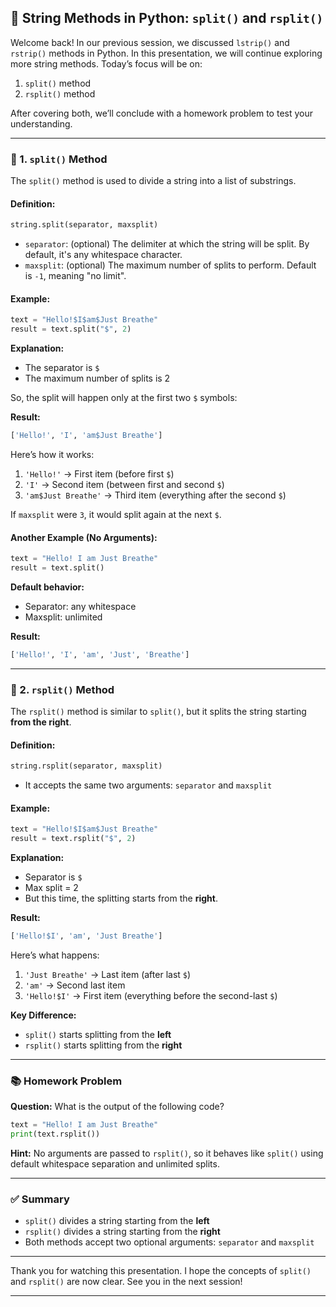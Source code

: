 ## 📘 String Methods in Python: `split()` and `rsplit()`

Welcome back! In our previous session, we discussed `lstrip()` and `rstrip()` methods in Python. In this presentation, we will continue exploring more string methods. Today’s focus will be on:

1. `split()` method
2. `rsplit()` method

After covering both, we’ll conclude with a homework problem to test your understanding.

---

### 🔹 1. `split()` Method

The `split()` method is used to divide a string into a list of substrings.

#### **Definition:**

```python
string.split(separator, maxsplit)
```

* `separator`: (optional) The delimiter at which the string will be split. By default, it's any whitespace character.
* `maxsplit`: (optional) The maximum number of splits to perform. Default is `-1`, meaning "no limit".

#### **Example:**

```python
text = "Hello!$I$am$Just Breathe"
result = text.split("$", 2)
```

**Explanation:**

* The separator is `$`
* The maximum number of splits is 2

So, the split will happen only at the first two `$` symbols:

**Result:**

```python
['Hello!', 'I', 'am$Just Breathe']
```

Here’s how it works:

1. `'Hello!'` → First item (before first `$`)
2. `'I'` → Second item (between first and second `$`)
3. `'am$Just Breathe'` → Third item (everything after the second `$`)

If `maxsplit` were `3`, it would split again at the next `$`.

#### **Another Example (No Arguments):**

```python
text = "Hello! I am Just Breathe"
result = text.split()
```

**Default behavior:**

* Separator: any whitespace
* Maxsplit: unlimited

**Result:**

```python
['Hello!', 'I', 'am', 'Just', 'Breathe']
```

---

### 🔹 2. `rsplit()` Method

The `rsplit()` method is similar to `split()`, but it splits the string starting **from the right**.

#### **Definition:**

```python
string.rsplit(separator, maxsplit)
```

* It accepts the same two arguments: `separator` and `maxsplit`

#### **Example:**

```python
text = "Hello!$I$am$Just Breathe"
result = text.rsplit("$", 2)
```

**Explanation:**

* Separator is `$`
* Max split = 2
* But this time, the splitting starts from the **right**.

**Result:**

```python
['Hello!$I', 'am', 'Just Breathe']
```

Here’s what happens:

1. `'Just Breathe'` → Last item (after last `$`)
2. `'am'` → Second last item
3. `'Hello!$I'` → First item (everything before the second-last `$`)

**Key Difference:**

* `split()` starts splitting from the **left**
* `rsplit()` starts splitting from the **right**

---

### 📚 Homework Problem

**Question:**
What is the output of the following code?

```python
text = "Hello! I am Just Breathe"
print(text.rsplit())
```

**Hint:**
No arguments are passed to `rsplit()`, so it behaves like `split()` using default whitespace separation and unlimited splits.

---

### ✅ Summary

* `split()` divides a string starting from the **left**
* `rsplit()` divides a string starting from the **right**
* Both methods accept two optional arguments: `separator` and `maxsplit`

---

Thank you for watching this presentation. I hope the concepts of `split()` and `rsplit()` are now clear. See you in the next session!

---
